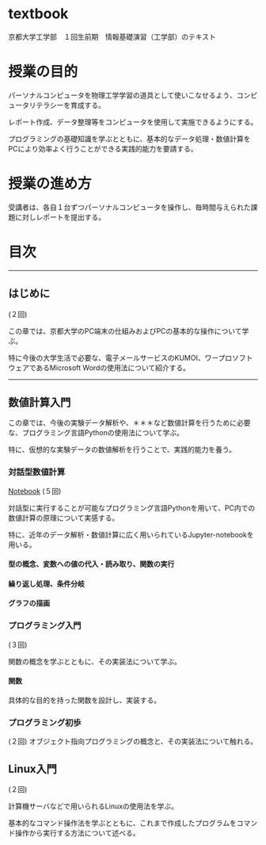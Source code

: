 # textbook

京都大学工学部　１回生前期　情報基礎演習（工学部）のテキスト

# 授業の目的
パーソナルコンピュータを物理工学学習の道具として使いこなせるよう、コンピュータリテラシーを育成する。

レポート作成、データ整理等をコンピュータを使用して実施できるようにする。

プログラミングの基礎知識を学ぶとともに、基本的なデータ処理・数値計算をPCにより効率よく行うことができる実践的能力を要請する。

# 授業の進め方

受講者は、各自１台ずつパーソナルコンピュータを操作し、毎時間与えられた課題に対しレポートを提出する。


# 目次

---------------------------------
## はじめに
(２回)

この章では、京都大学のPC端末の仕組みおよびPCの基本的な操作について学ぶ。

特に今後の大学生活で必要な、電子メールサービスのKUMOI、ワープロソフトウェアであるMicrosoft Wordの使用法について紹介する。

<!---　２回めの宿題 ： 各自のPCにAnaconda, Jupyterのインストールをする　-->

---------------------------------
## 数値計算入門
この章では、今後の実験データ解析や、＊＊＊など数値計算を行うために必要な、プログラミング言語Pythonの使用法について学ぶ。

特に、仮想的な実験データの数値解析を行うことで、実践的能力を養う。

### 対話型数値計算
[Notebook](notebooks/Programming_jissen.ipnb)
(５回)

対話型に実行することが可能なプログラミング言語Pythonを用いて、PC内での数値計算の原理について実感する。

特に、近年のデータ解析・数値計算に広く用いられているJupyter-notebookを用いる。

#### 型の概念、変数への値の代入・読み取り、関数の実行

<!---　リスト・アレイを紹介する。繰り返し処理の必要さを述べる　-->
#### 繰り返し処理、条件分岐

<!---　データ量が多くなると数値を見てもよくわからないことを述べる。　-->
#### グラフの描画


### プログラミング入門
(３回)

関数の概念を学ぶとともに、その実装法について学ぶ。

<!---　ファイルごとに関数を定義する。どこかでコメント・テストコードの重要性について述べたい　-->

#### 関数
具体的な目的を持った関数を設計し、実装する。



### プログラミング初歩
(２回)
オブジェクト指向プログラミングの概念と、その実装法について触れる。

<!---　何か一つのpyファイルを作る　-->


## Linux入門
(２回)

計算機サーバなどで用いられるLinuxの使用法を学ぶ。

基本的なコマンド操作法を学ぶとともに、これまで作成したプログラムをコマンド操作から実行する方法について述べる。

